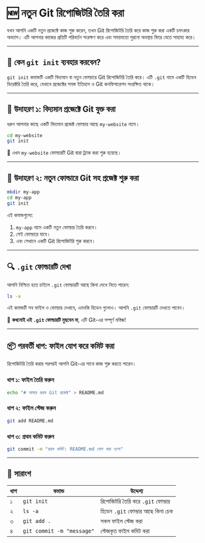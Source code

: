 # 🆕 নতুন Git রিপোজিটরি তৈরি করা

যখন আপনি একটি নতুন প্রজেক্টে কাজ শুরু করেন, তখন Git রিপোজিটরি তৈরি করে কাজ শুরু করা একটি চমৎকার অভ্যাস। এটি আপনার কাজের প্রতিটি পরিবর্তন সংরক্ষণ করে এবং সময়মতো পুরনো অবস্থায় ফিরে যেতে সাহায্য করে।

---

## 🔨 কেন `git init` ব্যবহার করবেন?

`git init` কমান্ডটি একটি বিদ্যমান বা নতুন ফোল্ডারে Git রিপোজিটরি তৈরি করে। এটি `.git` নামে একটি হিডেন ডিরেক্টরি তৈরি করে, যেখানে প্রজেক্টের সমস্ত ইতিহাস ও Git কনফিগারেশন সংরক্ষিত থাকে।

---

## 📁 উদাহরণ ১: বিদ্যমান প্রজেক্টে Git যুক্ত করা

ধরুন আপনার কাছে একটি বিদ্যমান প্রজেক্ট ফোল্ডার আছে `my-website` নামে।

```bash
cd my-website
git init
```

🎯 এখন `my-website` ফোল্ডারটি Git দ্বারা ট্র্যাক করা শুরু হয়েছে।

---

## 📁 উদাহরণ ২: নতুন ফোল্ডারে Git সহ প্রজেক্ট শুরু করা

```bash
mkdir my-app
cd my-app
git init
```

এই কমান্ডগুলো:

1. `my-app` নামে একটি নতুন ফোল্ডার তৈরি করবে।
2. সেই ফোল্ডারে যাবে।
3. এবং সেখানে একটি Git রিপোজিটরি শুরু করবে।

---

## 🔍 `.git` ফোল্ডারটি দেখা

আপনি নিশ্চিত হতে চাইলে `.git` ফোল্ডারটি আছে কিনা দেখে নিতে পারেন:

```bash
ls -a
```

এই কমান্ডটি সব ফাইল ও ফোল্ডার দেখাবে, এমনকি হিডেন গুলোও। আপনি `.git` ফোল্ডারটি দেখতে পাবেন।

📌 **কখনোই এই `.git` ফোল্ডারটি মুছবেন না**, এটি Git-এর সম্পূর্ণ মস্তিষ্ক!

---

## 📦 পরবর্তী ধাপ: ফাইল যোগ করে কমিট করা

রিপোজিটরি তৈরি করার পরপরই আপনি Git-এর সাথে কাজ শুরু করতে পারেন।

### ধাপ ১: ফাইল তৈরি করুন

```bash
echo "# আমার প্রথম Git প্রজেক্ট" > README.md
```

### ধাপ ২: ফাইল স্টেজ করুন

```bash
git add README.md
```

### ধাপ ৩: প্রথম কমিট করুন

```bash
git commit -m "প্রথম কমিট: README.md যোগ করা হলো"
```

---

## 📝 সারাংশ

| ধাপ | কমান্ড                    | উদ্দেশ্য                          |
| --- | ------------------------- | --------------------------------- |
| ১   | `git init`                | রিপোজিটরি তৈরি করে `.git` ফোল্ডার |
| ২   | `ls -a`                   | হিডেন `.git` ফোল্ডার আছে কিনা চেক |
| ৩   | `git add .`               | সকল ফাইল স্টেজ করা                |
| ৪   | `git commit -m "message"` | স্টেজকৃত ফাইল কমিট করা            |



